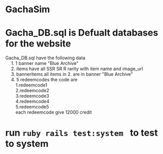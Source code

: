 
# GachaSim

# Gacha_DB.sql is Defualt databases for the website
  Gacha_DB.sql have the following data <br />
    &emsp; 1. 1 banner name "Blue Archive" <br />
    &emsp; 2. items have all SSR SR R rarity with item name and image_url <br />
    &emsp; 3. banneritems all items in 2. are in banner "Blue Archive" <br />
    &emsp; 4. 5 redeemcodes the code are <br />
      &emsp;&emsp; 1.redeemcode1 <br />
      &emsp;&emsp; 2.redeemcode2 <br />
      &emsp;&emsp; 3.redeemcode3 <br />
      &emsp;&emsp; 4.redeemcode4 <br />
      &emsp;&emsp; 5.redeemcode5 <br />
      &emsp;&emsp; each redeemcode give 12000 credit
# run ```ruby rails test:system ``` to test to system
